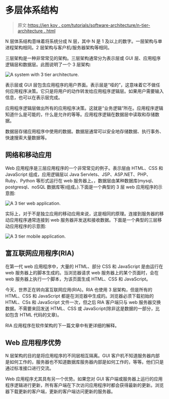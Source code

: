 # 多层体系结构

> 原文:[https://jen kov . com/tutorials/software-architecture/n-tier-architecture . html](https://jenkov.com/tutorials/software-architecture/n-tier-architecture.html)

N 层体系结构意味着将系统分成 N 层，其中 N 是 1 及以上的数字。一层架构与单进程架构相同。2 层架构与客户机/服务器架构等相同。

三层架构是一种非常常见的架构。三层架构通常分为表示层或 GUI 层、应用程序逻辑层和数据层。此图说明了一个 3 层架构:

![A system with 3 tier architecture.](../Images/22bfc3fe3b165b87b2e73303442e8ad1.png)

表示层或 GUI 层包含应用程序的用户界面。表示层是“哑的”，这意味着它不做任何应用程序决策。它只是将用户的动作转发给应用程序逻辑层。如果用户需要输入信息，也可以在表示层完成。

应用程序逻辑层做出所有的应用程序决策。这就是“业务逻辑”所在。应用程序逻辑知道什么是可能的，什么是允许的等等。应用程序逻辑在数据层中读取和存储数据。

数据层存储应用程序中使用的数据。数据层通常可以安全地存储数据、执行事务、快速搜索大量数据等。

## 网络和移动应用

Web 应用程序是三层应用程序的一个非常常见的例子。表示层由 HTML、CSS 和 JavaScript 组成，应用逻辑层以 Java Servlets、JSP、ASP.NET、PHP、Ruby、Python 等形式运行在 web 服务器上。，数据层由某种数据库(mysql、postgresql、noSQL 数据库等)组成。).下面是一个典型的 3 层 web 应用程序的示意图:

![A 3 tier web application.](../Images/6328c861a9c932b98c6c6a4c36b0dc0b.png)

实际上，对于不是独立应用的移动应用来说，这是相同的原理。连接到服务器的移动应用程序通常连接到 web 服务器并发送和接收数据。下面是一个典型的三层移动应用程序的示意图:

![A 3 tier mobile application.](../Images/9171e7fc63946d3b91bb67f5107ccc1b.png)

## 富互联网应用程序(RIA)

在第一代 web 应用程序中，大量的 HTML、部分 CSS 和 JavaScript 是由运行在 web 服务器上的脚本生成的。当浏览器请求 web 服务器上的某个页面时，会在 web 服务器上执行一个脚本，为该页面生成 HTML、CSS 和 JavaScript。

今天，世界正在转向富互联网应用(RIA)。RIA 也使用 3 层架构，但是所有的 HTML、CSS 和 JavaScript 都是在浏览器中生成的。浏览器必须下载初始的 HTML、CSs 和 JavaScript 文件一次，但之后 RIA 客户端只与 web 服务器交换数据。不需要来回发送 HTML、CSS 或 JavaScript(除非这是数据的一部分，比如包含 HTML 代码的文章)。

RIA 应用程序在软件架构的下一篇文章中有更详细的解释。

## Web 应用程序优势

N 层架构的目的是将应用程序的不同层相互隔离。GUI 客户机不知道服务器内部是如何工作的，服务器也不知道数据库服务器内部是如何工作的，等等。他们只是通过标准接口进行交流。

Web 应用程序尤其具有另一个优势。如果您对 GUI 客户端或服务器上运行的应用程序逻辑进行更新，所有客户端在下次访问应用程序时都会获得最新的更新。浏览器下载更新的客户端，更新的客户端访问更新的服务器。